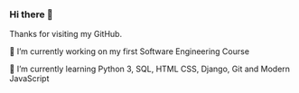 ### **Hi there** 👋

Thanks for visiting my GitHub.

🔭 I’m currently working on my first Software Engineering Course

🌱 I’m currently learning Python 3, SQL, HTML CSS, Django, Git and Modern JavaScript



<!--
**Ad4mco/Ad4mco** is a ✨ _special_ ✨ repository because its `README.md` (this file) appears on your GitHub profile.

Here are some ideas to get you started:

- 🔭 I’m currently working on ...
- 🌱 I’m currently learning ...
- 👯 I’m looking to collaborate on ...
- 🤔 I’m looking for help with ...
- 💬 Ask me about ...
- 📫 How to reach me: ...
- 😄 Pronouns: ...
- ⚡ Fun fact: ...
-->
